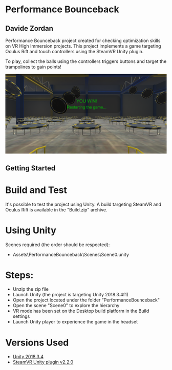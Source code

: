 # Performance Bounceback
## Davide Zordan

Performance Bounceback project created for checking optimization skills on VR High Immersion projects. This project implements a game targeting Oculus Rift and touch controllers using the SteamVR Unity plugin.

To play, collect the balls using the controllers triggers buttons and target the trampolines to gain points!

![Screenshot](Screenshot.png)

## Getting Started

# Build and Test
It's possible to test the project using Unity. A build targeting SteamVR and Oculus Rift is available in the "Build.zip" archive.

# Using Unity
Scenes required (the order should be respected):

- Assets\PerformanceBounceback\Scenes\Scene0.unity

# Steps:
- Unzip the zip file
- Launch Unity (the project is targeting Unity 2018.3.4f1)
- Open the project located under the folder “PerformanceBounceback"
- Open the scene "Scene0" to explore the hierarchy
- VR mode has been set on the Desktop build platform in the Build settings
- Launch Unity player to experience the game in the headset

# Versions Used
- [Unity 2018.3.4](https://unity3d.com/unity/whats-new/2018.3.4)
- [SteamVR Unity plugin v2.2.0](https://github.com/ValveSoftware/steamvr_unity_plugin/tree/master/Assets/SteamVR)
